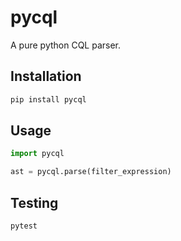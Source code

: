 # pycql

A pure python CQL parser.

## Installation

```bash
pip install pycql
```

## Usage

```python
import pycql

ast = pycql.parse(filter_expression)
```

## Testing


```bash
pytest
```